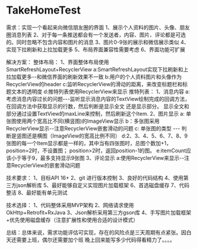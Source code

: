 # TakeHomeTest
需求：实现一个看起来向微信朋友圈的界面
1、展示个人资料的图片、头像、朋友圈消息列表
2、对于每一条推送都会有一个发送者，内容、图片、评论都是可选的。同时忽略不包含内容和图片的消息
3、图片0-9张的展示和微信展示类似
4、实现下拉刷新和上拉加载更多
5、布局界面兼容性需要考虑
6、界面功能可扩展


解决方案：
整体布局：
1、界面整体布局使用SmartRefreshLayout+RecyclerView
a:SmartRefreshLayout实现下拉刷新和上拉加载更多--和微信界面的刷新效果不一致
b:用户的个人资料图片和头像作为RecyclerView的header
c:监听RecyclerView的滑动的距离，来改变标题栏和标题文本的透明度
d:推特列表使用RecyclerView来显示
推特列表：
1、消息内容
a:考虑消息内容过长的问题---监听显示消息内容的TextView绘制完成的回调方法，在回调方法中获取显示的行数，然后判断是显示全文
还是显示部分。 显示全文和部分通过设置TextView的maxLine来控制，然后刷新这个Item.
2、图片显示
a: 单张图使用两个宽高比不同(横竖图)的ImageView显示
b：多张图采用RecyclerView显示--注意RecyclerView嵌套滑动的问题
c: 单张图的类型 ---  判断是竖图还是横图（ImageView的宽高比例不同）
d:2、3、4、5、6、7、8、9张图的每一个Item显示都是一样的，其中当有四张图时，总图个数加+1，position=2时，不设置图；
position>2时，返回position-1的图。
e:itemCount应该小于等于9，最多支持显示9张图
3、评论显示
a:使用RecyclerView来显示--注意RecyclerView的嵌套滑动问题


技术要求：
1、目标API 16+
2、git 进行版本控制
3、良好的代码结构
4、使用第三方json解析库
5、最好能够自定义实现图片加载框架
6、首选磁盘缓存
7、代码整洁
8、最好能有单元测试

技术选择：
1、代码整体采用MVP架构
2、网络请求使用OkHttp+Retrofit+RxJava
3、Json解析采用第三方gson库
4、手写图片加载框架+优先使用磁盘缓存（注意扩展性和使用合适的设计模式）


总结：总体来说，需求功能评估可实现，存在的风险点是三天周期有点紧张。因白天还需要上班，偶尔还需要加个班
晚上回来能写多少代码得看精力了。。。。
